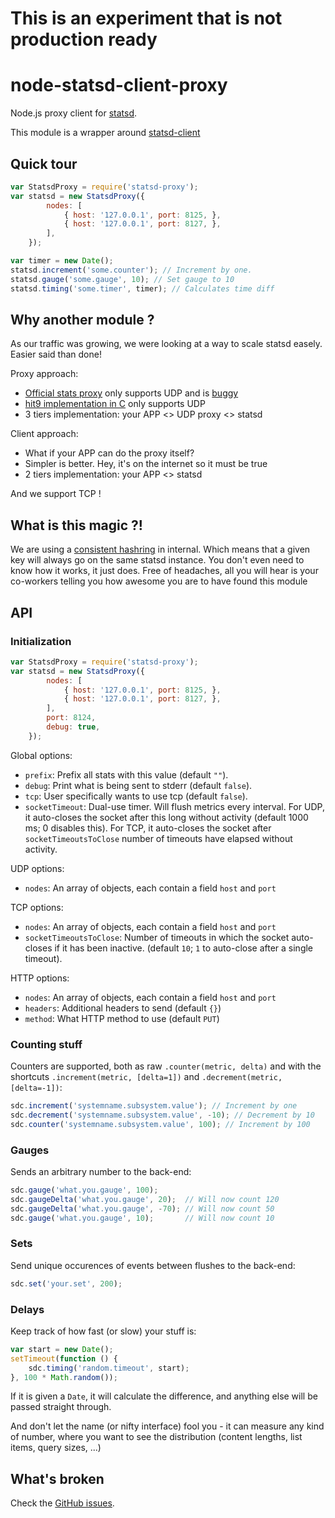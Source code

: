 # This is an experiment that is not production ready

node-statsd-client-proxy
==================

Node.js proxy client for [statsd](https://github.com/etsy/statsd).

This module is a wrapper around [statsd-client](https://github.com/msiebuhr/node-statsd-client)

Quick tour
----------

```javascript
var StatsdProxy = require('statsd-proxy');
var statsd = new StatsdProxy({
        nodes: [
            { host: '127.0.0.1', port: 8125, }, 
            { host: '127.0.0.1', port: 8127, }, 
        ],
    });

var timer = new Date();
statsd.increment('some.counter'); // Increment by one.
statsd.gauge('some.gauge', 10); // Set gauge to 10
statsd.timing('some.timer', timer); // Calculates time diff
```

Why another module ?
--------------------

As our traffic was growing, we were looking at a way to scale statsd easely. Easier said than done!

Proxy approach:
- [Official stats proxy](https://github.com/etsy/statsd) only supports UDP and is [buggy](https://github.com/etsy/statsd/issues/540)
- [hit9 implementation in C](https://github.com/hit9/statsd-proxy) only supports UDP
- 3 tiers implementation: your APP <> UDP proxy <> statsd

Client approach:
- What if your APP can do the proxy itself?
- Simpler is better. Hey, it's on the internet so it must be true
- 2 tiers implementation: your APP <> statsd

And we support TCP !

What is this magic ?!
---------------------

We are using a [consistent hashring](http://www.martinbroadhurst.com/Consistent-Hash-Ring.html) in internal. Which means that a given key will always go on the same statsd instance. You don't even need to know how it works, it just does.
Free of headaches, all you will hear is your co-workers telling you how awesome you are to have found this module

API
---

### Initialization

```javascript
var StatsdProxy = require('statsd-proxy');
var statsd = new StatsdProxy({
        nodes: [
            { host: '127.0.0.1', port: 8125, }, 
            { host: '127.0.0.1', port: 8127, }, 
        ],
        port: 8124,
        debug: true,
    });
```

Global options:
 * `prefix`: Prefix all stats with this value (default `""`).
 * `debug`: Print what is being sent to stderr (default `false`).
 * `tcp`: User specifically wants to use tcp (default `false`).
 * `socketTimeout`: Dual-use timer. Will flush metrics every interval. For UDP,
   it auto-closes the socket after this long without activity (default 1000 ms;
   0 disables this). For TCP, it auto-closes the socket after `socketTimeoutsToClose` number of timeouts have elapsed without activity.

UDP options:
 * `nodes`: An array of objects, each contain a field `host` and `port`

TCP options:
 * `nodes`: An array of objects, each contain a field `host` and `port`
 * `socketTimeoutsToClose`: Number of timeouts in which the socket auto-closes if it has been inactive. (default `10`; `1` to auto-close after a single timeout).

HTTP options:
 * `nodes`: An array of objects, each contain a field `host` and `port`
 * `headers`: Additional headers to send (default `{}`)
 * `method`: What HTTP method to use (default `PUT`)

### Counting stuff

Counters are supported, both as raw `.counter(metric, delta)` and with the
shortcuts `.increment(metric, [delta=1])` and `.decrement(metric, [delta=-1])`:

```javascript
sdc.increment('systemname.subsystem.value'); // Increment by one
sdc.decrement('systemname.subsystem.value', -10); // Decrement by 10
sdc.counter('systemname.subsystem.value', 100); // Increment by 100
```

### Gauges

Sends an arbitrary number to the back-end:

```javascript
sdc.gauge('what.you.gauge', 100);
sdc.gaugeDelta('what.you.gauge', 20);  // Will now count 120
sdc.gaugeDelta('what.you.gauge', -70); // Will now count 50
sdc.gauge('what.you.gauge', 10);       // Will now count 10
```

### Sets

Send unique occurences of events between flushes to the back-end:

```javascript
sdc.set('your.set', 200);
```

### Delays

Keep track of how fast (or slow) your stuff is:

```javascript
var start = new Date();
setTimeout(function () {
    sdc.timing('random.timeout', start);
}, 100 * Math.random());
```

If it is given a `Date`, it will calculate the difference, and anything else
will be passed straight through.

And don't let the name (or nifty interface) fool you - it can measure any kind
of number, where you want to see the distribution (content lengths, list items,
query sizes, ...)

What's broken
-------------

Check the [GitHub issues](https://github.com/msiebuhr/node-statsd-client/issues).

